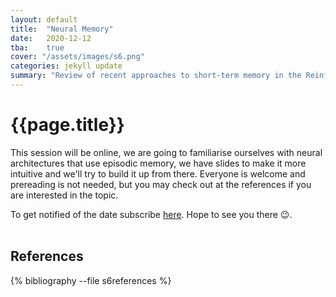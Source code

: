 ```yaml
---
layout: default
title:  "Neural Memory"
date:   2020-12-12
tba:	true
cover: "/assets/images/s6.png"
categories: jekyll update
summary: "Review of recent approaches to short-term memory in the Reinforcement Learning setting."
---
```



<div class="container mb-0.5 block shadowed">
  <h1 class="mt-1.5">{{page.title}}</h1>

<!-- Our session is usually around 18:00 in B1.19{A|B|C} -->

This session will be online, we are going to familiarise ourselves with neural architectures that use episodic memory, we have slides to make it more intuitive and we'll try to build it up from there. Everyone is welcome and prereading is not needed, but you may check out at the references if you are interested in the topic.

To get notified of the date subscribe <a href="https://forms.gle/XGdk9P1dDhmLFJsX9">here</a>. Hope to see you there 😉.
<br>
<br>
</div>
<div class="container mb-0.5 block shadowed">
<h2>References</h2>
{% bibliography --file s6references %}


</div>
